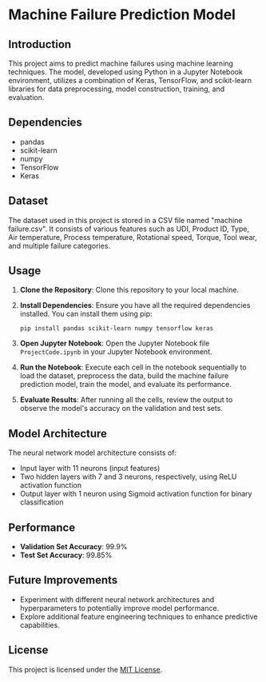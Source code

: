 # Machine Failure Prediction Model

## Introduction
This project aims to predict machine failures using machine learning techniques. The model, developed using Python in a Jupyter Notebook environment, utilizes a combination of Keras, TensorFlow, and scikit-learn libraries for data preprocessing, model construction, training, and evaluation.

## Dependencies
- pandas
- scikit-learn
- numpy
- TensorFlow
- Keras

## Dataset
The dataset used in this project is stored in a CSV file named "machine failure.csv". It consists of various features such as UDI, Product ID, Type, Air temperature, Process temperature, Rotational speed, Torque, Tool wear, and multiple failure categories.

## Usage
1. **Clone the Repository**: Clone this repository to your local machine.

2. **Install Dependencies**: Ensure you have all the required dependencies installed. You can install them using pip:
   ```
   pip install pandas scikit-learn numpy tensorflow keras
   ```

3. **Open Jupyter Notebook**: Open the Jupyter Notebook file `ProjectCode.ipynb` in your Jupyter Notebook environment.

4. **Run the Notebook**: Execute each cell in the notebook sequentially to load the dataset, preprocess the data, build the machine failure prediction model, train the model, and evaluate its performance.

5. **Evaluate Results**: After running all the cells, review the output to observe the model's accuracy on the validation and test sets.

## Model Architecture
The neural network model architecture consists of:
- Input layer with 11 neurons (input features)
- Two hidden layers with 7 and 3 neurons, respectively, using ReLU activation function
- Output layer with 1 neuron using Sigmoid activation function for binary classification

## Performance
- **Validation Set Accuracy**: 99.9%
- **Test Set Accuracy**: 99.85%

## Future Improvements
- Experiment with different neural network architectures and hyperparameters to potentially improve model performance.
- Explore additional feature engineering techniques to enhance predictive capabilities.

## License
This project is licensed under the [MIT License](LICENSE).
